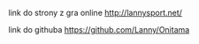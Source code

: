 link do strony z gra online
http://lannysport.net/

link do githuba
https://github.com/Lanny/Onitama

